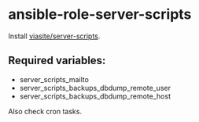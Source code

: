 # ansible-role-server-scripts
Install [viasite/server-scripts](https://github.com/popstas/server-scripts).

## Required variables:
- server_scripts_mailto
- server_scripts_backups_dbdump_remote_user
- server_scripts_backups_dbdump_remote_host

Also check cron tasks.